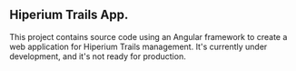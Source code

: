 ## Hiperium Trails App.

This project contains source code using an Angular framework to create a web application for Hiperium Trails management.
It's currently under development, and it's not ready for production.
